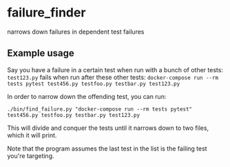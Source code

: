 # failure_finder
narrows down failures in dependent test failures

## Example usage

Say you have a failure in a certain test when run with a bunch of other tests: `test123.py` fails when run after these other tests: `docker-compose run --rm tests pytest test456.py testfoo.py testbar.py test123.py`

In order to narrow down the offending test, you can run:

    ./bin/find_failure.py "docker-compose run --rm tests pytest" test456.py testfoo.py testbar.py test123.py
    
This will divide and conquer the tests until it narrows down to two files, which it will print.

Note that the program assumes the last test in the list is the failing test you're targeting.
